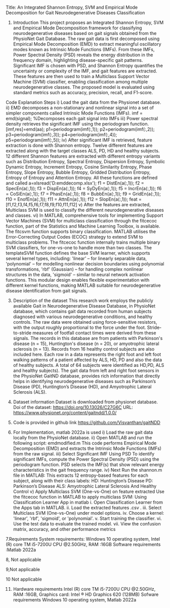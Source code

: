 Title: An Integrated Shannon Entropy, SVM and Empirical Mode Decomposition for Gait Neurodegenerative Diseases Classification
1. Introduction
This project proposes an Integrated Shannon Entropy, SVM and Empirical Mode Decomposition framework for classifying neurodegenerative diseases based on gait signals obtained from the PhysioNet Gait Database. The raw gait data is first decomposed using Empirical Mode Decomposition (EMD) to extract meaningful oscillatory modes known as Intrinsic Mode Functions (IMFs).  From these IMFs, Power Spectral Density (PSD)  reveals the energy distribution in the frequency domain, highlighting disease-specific gait patterns. Significant IMF is chosen with PSD, and Shannon Entropy quantifies the uncertainty or complexity of  the IMF, and gait features are extracted. These features are then used to train a Multiclass Support Vector Machine (SVM) classifier, enabling classification among multiple neurodegenerative classes. The proposed model is evaluated using standard metrics such as accuracy, precision, recall, and F1-score.

Code Explanation Steps
i)	Load the gait data from the Physionet database.
ii)	 EMD decomposes a non-stationary and nonlinear signal into a set of simpler components called Intrinsic Mode Functions (IMFs).
imf = emd(signal);  %Decomposes each gait signal into IMFs
iii)	Power spectral density retrieves the significant IMF using the periodogram function.
[imf,res]=emd(aa);
p1=periodogram(imf(:,1));
p2=periodogram(imf(:,2));
p3=periodogram(imf(:,3));
p4=periodogram(imf(:,4));
p5=periodogram(imf(:,5));
iv)	 After significant IMF is retrieved, feature extraction is done with Shannon entropy.
Twelve different features are extracted along with the target classes ALS, PD, HD and healthy subjects. 12 different Shannon features are extracted with different entropy variants such as Distribution Entropy, Spectral Entropy, Dispersion Entropy, Symbolic Dynamic Entropy, Increment Entropy, Cosine Similarity Entropy, Phase Entropy, Slope Entropy, Bubble Entropy, Gridded Distribution Entropy, Entropy of Entropy and Attention Entropy. All these functions are defined and called
a=xlsread('D:emddecomp.xlsx');
f1 = DistEn(a(:,1));
f2 = SpecEn(a(:,1));
f3 = DispEn(a(:,1));
f4 = SyDyEn(a(:,1));
f5 = IncrEn(a(:,1));
f6 = CoSiEn(a(:,1));
f7 = PhasEn(a(:,1));
f8 = BubbEn(a(:,1));
f9 = GridEn(a(:,1));
f10 = EnofEn(a(:,1));
f11 = AttnEn(a(:,1));
f12 = SlopEn(a(:,1));
feat = [f1,f2,f3,f4,f5,f6,f7,f8,f9,f10,f11,f12]
v)	After the features are extracted, Multiclass SVM is used to classify the different neurodegenerative diseases and classes. 
vi)	In MATLAB,  comprehensive tools for implementing Support Vector Machines (SVM) for multiclass classification through the fitcecoc function, part of the Statistics and Machine Learning Toolbox, is available. The fitcsvm function supports binary classification. MATLAB utilises the Error-Correcting Output Codes (ECOC) strategy to extend SVM to multiclass problems.
The fitcecoc function internally trains multiple binary SVM classifiers, for  one-vs-one  to handle more than two classes. The templateSVM function defines the base SVM learner, which supports several kernel types, including:
'linear' – for linearly separable data,  'polynomial' – for modelling nonlinear decision boundaries using polynomial transformations, 'rbf' (Gaussian) – for handling complex nonlinear structures in the data, 'sigmoid' – similar to neural network activation functions.
This modular design enables flexible experimentation with different kernel functions, making MATLAB suitable for  neurodegenerative disease identification from gait signals.

 3. Description of the dataset
This research work employs the publicly available Gait in Neurodegenerative Disease Database, in PhysioNet  database, which contains gait data recorded from human subjects diagnosed with various neurodegenerative conditions, and healthy controls. The raw data were obtained using force-sensitive resistors, with the output roughly proportional to the force under the foot. Stride-to-stride measures of footfall contact times were derived from these signals. The records in this database are from patients with Parkinson's disease (n = 15), Huntington's disease (n = 20), or amyotrophic lateral sclerosis (n = 13). Records from 16 healthy control subjects are also included here. Each row in a data represents the right foot and left foot walking patterns of a patient affected by ALS, HD, PD and also the data of healthy subjects.
A total of 64 subjects were identified as HD,PD, ALS and healthy subjects). The gait  data from left and right foot sensors in the PhysioNet GaitND database, provides rich information that directly helps in identifying neurodegenerative diseases such as Parkinson’s Disease (PD), Huntington’s Disease (HD), and Amyotrophic Lateral Sclerosis (ALS).

4. Dataset information
Dataset is downloaded from physionet database.
Doi of the dataset: https://doi.org/10.13026/C27G6C
URL: https://www.physionet.org/content/gaitndd/1.0.0/

5. Code is provided in github link
https://github.com/Visvanthan/gaitNDD

6. For Implementation, matlab 2022a is used
i) Load the raw gait data locally from the PhysioNet database.
ii) Open MATLAB and run the following script:
emdmodified.m
This code performs Empirical Mode Decomposition (EMD) and extracts the Intrinsic Mode Functions (IMFs) from the raw signal.
iii) Select Significant IMF Using PSD
To identify significant IMFs, compute the Power Spectral Density (PSD) using the periodogram function.
PSD selects the IMF(s) that show relevant energy characteristics in the gait frequency range.
iv) Next Run the shannon.m file in MATLAB:
This extracts 12 entropy-based features for each subject, along with their class labels:
HD: Huntington’s Disease
PD: Parkinson’s Disease
ALS: Amyotrophic Lateral Sclerosis
And  Healthy Control
v) Apply Multiclass SVM (One-vs-One) on feature extracted 
Use the fitcecoc function in MATLAB to apply multiclass SVM:
Using Classification Learner App in matlab
i.	Open Classification Learner from the Apps tab in MATLAB.
ii.	Load the extracted features .csv .
iii.	Select Multiclass SVM (One-vs-One) under model options.
iv.	Choose a kernel: 'linear', 'rbf', 'sigmoid', or 'polynomial'.
v.	Start training the classifier.
vi.	Use the test data to evaluate the trained model.
vii.	View the confusion matrix, accuracy, and other performance metrics

7.Requirements
System requirements: Windows 10 operating system, Intel (R) core TM i5-7200U CPU @2.50GHz, RAM :16GB 
Software requirements :Matlab 2022a

8, Not applicable

9,Not applicable

10 Not applicable

11. Hardware requirements
 Intel (R) core TM i5-7200U CPU @2.50GHz, RAM :16GB, Graphics card: Intel ® HD Graphics 620 (128MB)
Sofware requirements
Windows 10 operating system, Matlab 2022a

